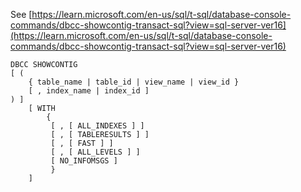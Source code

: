 See [https://learn.microsoft.com/en-us/sql/t-sql/database-console-commands/dbcc-showcontig-transact-sql?view=sql-server-ver16](https://learn.microsoft.com/en-us/sql/t-sql/database-console-commands/dbcc-showcontig-transact-sql?view=sql-server-ver16)
```
DBCC SHOWCONTIG
[ (
    { table_name | table_id | view_name | view_id }
    [ , index_name | index_id ]
) ]
    [ WITH
        {
         [ , [ ALL_INDEXES ] ]
         [ , [ TABLERESULTS ] ]
         [ , [ FAST ] ]
         [ , [ ALL_LEVELS ] ]
         [ NO_INFOMSGS ]
         }
    ]
```
